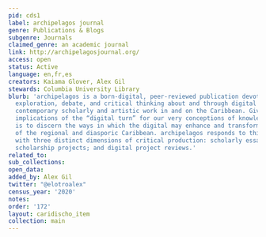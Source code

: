 ```yaml
---
pid: cds1
label: archipelagos journal
genre: Publications & Blogs
subgenre: Journals
claimed_genre: an academic journal
link: http://archipelagosjournal.org/
access: open
status: Active
language: en,fr,es
creators: Kaiama Glover, Alex Gil
stewards: Columbia University Library
blurb: 'archipelagos is a born-digital, peer-reviewed publication devoted to creative
  exploration, debate, and critical thinking about and through digital practices in
  contemporary scholarly and artistic work in and on the Caribbean. Given the wide
  implications of the “digital turn” for our very conceptions of knowledge, our mission
  is to discern the ways in which the digital may enhance and transform our comprehension
  of the regional and diasporic Caribbean. archipelagos responds to this challenge
  with three distinct dimensions of critical production: scholarly essays; digital
  scholarship projects; and digital project reviews.'
related_to:
sub_collections:
open_data:
added_by: Alex Gil
twitter: "@elotroalex"
census_year: '2020'
notes:
order: '172'
layout: caridischo_item
collection: main
---
```

